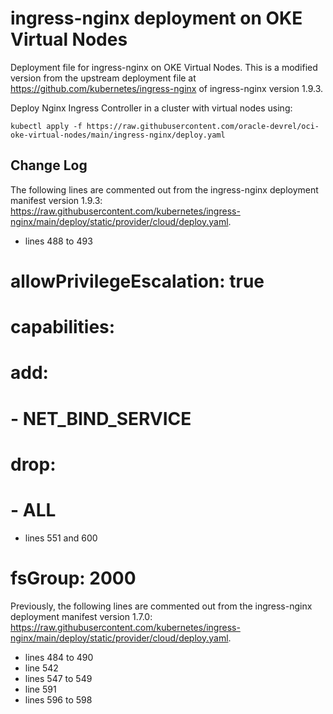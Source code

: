 # ingress-nginx deployment on OKE Virtual Nodes
Deployment file for ingress-nginx on OKE Virtual Nodes.
This is a modified version from the upstream deployment file at https://github.com/kubernetes/ingress-nginx of ingress-nginx version 1.9.3.

Deploy Nginx Ingress Controller in a cluster with virtual nodes using:
```
kubectl apply -f https://raw.githubusercontent.com/oracle-devrel/oci-oke-virtual-nodes/main/ingress-nginx/deploy.yaml
```

## Change Log
The following lines are commented out from the ingress-nginx deployment manifest version 1.9.3: https://raw.githubusercontent.com/kubernetes/ingress-nginx/main/deploy/static/provider/cloud/deploy.yaml.
- lines 488 to 493
#          allowPrivilegeEscalation: true
#          capabilities:
#            add:
#            - NET_BIND_SERVICE
#            drop:
#            - ALL
- lines 551 and 600
#        fsGroup: 2000

Previously, the following lines are commented out from the ingress-nginx deployment manifest version 1.7.0: https://raw.githubusercontent.com/kubernetes/ingress-nginx/main/deploy/static/provider/cloud/deploy.yaml.
- lines 484 to 490
- line 542
- lines 547 to 549
- line 591
- lines 596 to 598